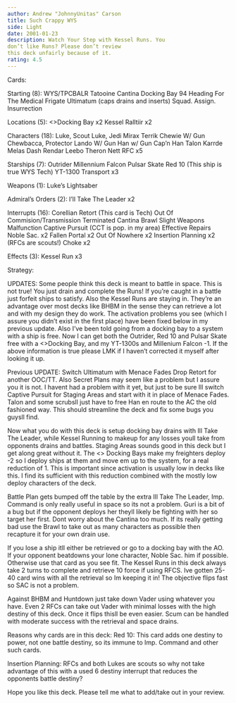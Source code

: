```yaml
---
author: Andrew "JohnnyUnitas" Carson
title: Such Crappy WYS
side: Light
date: 2001-01-23
description: Watch Your Step with Kessel Runs. You
don’t like Runs? Please don’t review
this deck unfairly because of it.
rating: 4.5
---
```

Cards: 

Starting (8):
WYS/TPCBALR
Tatooine
Cantina
Docking Bay 94
Heading For The Medical Frigate
Ultimatum (caps drains and inserts)
Squad. Assign.
Insurrection

Locations (5):
<>Docking Bay x2
Kessel
Ralltiir x2

Characters (18):
Luke, Scout
Luke, Jedi
Mirax Terrik
Chewie W/ Gun
Chewbacca, Protector
Lando W/ Gun
Han w/ Gun
Cap’n Han
Talon Karrde
Melas
Dash Rendar
Leebo
Theron Nett
RFC x5

Starships (7):
Outrider
Millennium Falcon
Pulsar Skate
Red 10 (This ship is true WYS Tech)
YT-1300 Transport x3

Weapons (1):
Luke’s Lightsaber

Admiral’s Orders (2):
I’ll Take The Leader x2

Interrupts (16):
Corellian Retort (This card is Tech)
Out Of Commision/Transmission Terminated
Cantina Brawl
Slight Weapons Malfunction
Captive Pursuit (CCT is pop. in my area)
Effective Repairs
Noble Sac. x2
Fallen Portal x2
Out Of Nowhere x2
Insertion Planning x2 (RFCs are scouts!)
Choke x2

Effects (3):
Kessel Run x3






Strategy: 

UPDATES: Some people think this deck is
meant to battle in space. This is not true!
You just drain and complete the Runs! If
you’re caught in a battle just forfeit ships
to satisfy. Also the Kessel Runs are staying
in. They’re an advantage over most decks
like BHBM in the sense they can retrieve
a lot and with my design they do work.
The activation problems you see (which
I assure you didn’t exist in the first place)
have been fixed below in my previous
update. Also I’ve been told going from a
docking bay to a system with a ship is free.
Now I can get both the Outrider, Red 10
and Pulsar Skate free with a <>Docking
Bay, and my YT-1300s and Millenium
Falcon -1. If the above information is true
please LMK if I haven’t corrected it myself
after looking it up.

Previous UPDATE: Switch Ultimatum with
Menace Fades Drop Retort for another OOC/TT.
Also Secret Plans may seem like a problem but
I assure you it is not. I havent had a problem with
it yet, but just to be sure Ill switch Captive Pursuit
for Staging Areas and start with it in place of
Menace Fades. Talon and some scrubsll just
have to free Han en route to the AC the old
fashioned way. This should streamline the
deck and fix some bugs you guysll find.

Now what you do with this deck is setup docking
bay drains with Ill Take The Leader, while Kessel
Running to makeup for any losses youll take from
opponents drains and battles. Staging Areas sounds
good in this deck but I get along great without it.
The <> Docking Bays make my freighters deploy -2
so I deploy ships at them and move em up to the
system, for a real reduction of 1. This is
important since activation is usually low in decks
like this. I find its sufficient with this
 reduction combined with the mostly low deploy
characters of the deck.

Battle Plan gets bumped off the table by the
extra Ill Take The Leader, Imp. Command is only
really useful in space so its not a problem. Guri
is a bit of a bug but if the opponent deploys her
theyll likely be fighting with her so target her
first. Dont worry about the Cantina too much. If
its really getting bad use the Brawl to take out
as many characters as possible then recapture it
for your own drain use.

If you lose a ship itll either be retrieved or
go to a docking bay with the AO. If your opponent
beatdowns your lone character, Noble Sac. him if
possible. Otherwise use that card as you see fit.
The Kessel Runs in this deck always take 2 turns
to complete and retrieve 10 force if using RFCS.
Ive gotten 25-40 card wins with all the retrieval
so Im keeping it in! The objective flips fast so
SAC is not a problem.

Against BHBM and Huntdown just take down Vader
using whatever you have. Even 2 RFCs can take
out Vader with minimal losses with the high
destiny of this deck. Once it flips thisll be
even easier. Scum can be handled with moderate
success with the retrieval and space drains.

Reasons why cards are in this deck:
Red 10: This card adds one destiny to power, not
one battle destiny, so its immune to Imp. Command
and other such cards.

Insertion Planning: RFCs and both Lukes are scouts
so why not take advantage of this with a used 6
destiny interrupt that reduces the opponents
battle destiny?

Hope you like this deck. Please tell me what to
add/take out in your review.

